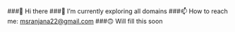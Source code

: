 ###👋 Hi there 
###🔭 I’m currently exploring all domains
###📫 How to reach me: msranjana22@gmail.com
###🙃 Will fill this soon


<!--
**ranjanaaa04/ranjanaaa04** is a ✨ _special_ ✨ repository because its `README.md` (this file) appears on your GitHub profile.

Here are some ideas to get you started:


- 🌱 I’m currently learning ...
- 👯 I’m looking to collaborate on ...
- 🤔 I’m looking for help with ...
- 💬 Ask me about ...

- 😄 Pronouns: ...
- ⚡ Fun fact: ..
